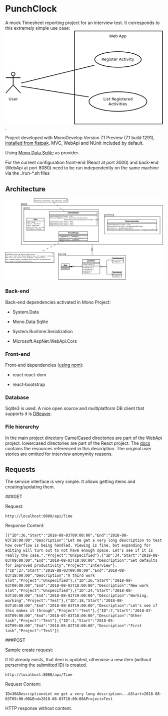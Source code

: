 # PunchClock

A mock Timesheet reporting project for an interview test. It corresponds to this extremely simple use case:
![Use-case diagram](https://github.com/mapto/PunchClock/raw/master/docs/use-case.png "The two simple required user stories, converted into use cases").

Project developed with MonoDevelop Version 7.1 Preview (7.1 build 1291), [installed from flatpak](http://www.monodevelop.com/download/linux/). MVC, WebApi and NUnit included by default. 

Using [Mono.Data.Sqlite](http://www.mono-project.com/docs/database-access/providers/sqlite/#new-style-assembly-shipped-with-mono-124) as provider.

For the current configuration front-end (React at port 3000) and back-end (WebApi at port 8080) need to be run independently on the same machine via the ./run-*.sh files

## Architecture
![Structural diagram (Class and Component)](https://github.com/mapto/PunchClock/raw/master/docs/structural.png "Two class diagrams for front- and back-end, combined")

### Back-end

Back-end dependencies activated in Mono Project:

* System.Data

* Mono.Data.Sqlite

* System.Runtime.Serialization

* Microsoft.AspNet.WebApi.Cors

### Front-end

Front-end dependencies ([using npm](https://www.npmjs.com/get-npm)):

* react react-dom

* react-bootstrap

### Database

Sqlite3 is used. A nice open source and multiplatform DB client that supports it is [DBeaver](https://dbeaver.jkiss.org).

### File hierarchy

In the main project directory CamelCased directories are part of the WebApi project. lowercased directories are part of the React project. The [docs](https://github.com/mapto/PunchClock/blob/master/docs/) contains the resources referenced in this description. The original user stories are omitted for interview anonymity reasons.

## Requests
The service interface is very simple. It allows getting items and creating/updating them.

###GET

Request:

    http://localhost:8080/api/Time

Response Content:

    [{"ID":36,"Start":"2018-08-03T09:00:00","End":"2018-08-03T18:00:00","Description":"Let me get a very long description to test how overflow is being handled. Viewing is fine, but expanding for editing will turn out to not have enough space. Let's see if it is really the case.","Project":"Unspecified"},{"ID":34,"Start":"2018-08-03T09:00:00","End":"2018-08-03T18:00:00","Description":"Set defaults for improved productivity","Project":"Interview"},{"ID":27,"Start":"2018-08-03T09:00:00","End":"2018-08-03T18:00:00","Description":"A third work slot","Project":"Unspecified"},{"ID":26,"Start":"2018-08-03T09:00:00","End":"2018-08-03T18:00:00","Description":"New work slot","Project":"Unspecified"},{"ID":24,"Start":"2018-08-03T10:00:00","End":"2018-08-03T19:00:00","Description":"Working, working","Project":"Test"},{"ID":18,"Start":"2018-08-03T10:00:00","End":"2018-08-03T19:00:00","Description":"Let's see if this makes it through","Project":"Test"},{"ID":7,"Start":"2018-07-03T09:00:00","End":"2018-07-03T18:00:00","Description":"Other task","Project":"Test"},{"ID":1,"Start":"2018-05-02T09:00:00","End":"2018-05-02T18:00:00","Description":"First task","Project":"Test"}]

###POST

Sample create request:

If ID already exists, that item is updated, otherwise a new item (without perserving the submitted ID) is created.

    http://localhost:8080/api/Time

Request Content:

    ID=36&Description=Let me get a very long description...&Start=2018-08-03T09:00:00&End=2018-08-03T18:00:00&Project=Test

HTTP response without content.

